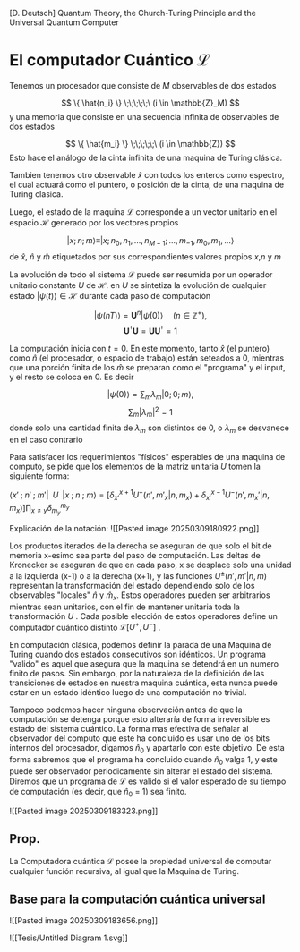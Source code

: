 
[D. Deutsch] Quantum Theory, the Church-Turing Principle and the Universal Quantum Computer

# El computador Cuántico $\mathcal{L}$

Tenemos un procesador que consiste de $M$ observables de dos estados

$$
\{ \hat{n_i} \} \;\;\;\;\;\ (i \in \mathbb{Z}_M)
$$
y una memoria que consiste en una secuencia infinita de observables de dos estados

$$
\{ \hat{m_i} \} \;\;\;\;\;\ (i \in \mathbb{Z})
$$
Esto hace el análogo de la cinta infinita de una maquina de Turing clásica.

Tambien tenemos otro observable $\hat x$ con todos los enteros como espectro, el cual actuará como el puntero, o posición de la cinta, de una maquina de Turing clasica.

Luego, el estado de la maquina $\mathcal{L}$ corresponde a un vector unitario en el espacio $\mathcal{H}$ generado por los vectores propios

$$
| x;n;m \rangle \equiv |x; n_0, n_1,...,n_{M-1};...,m_{-1},m_0,m_1,...\rangle
$$
de $\hat x$, $\hat n$ y $\hat m$ etiquetados por sus correspondientes valores propios $x$,$n$ y $m$ 


La evolución de todo el sistema $\mathcal{L}$ puede ser resumida por un operador unitario constante $U$ de $\mathcal{H}$. en $U$ se sintetiza la evolución de cualquier estado $|\psi(t)\rangle \in \mathcal{H}$ durante cada paso de computación

$$
|\psi(nT)\rangle = \mathbf{U}^n |\psi(0) \rangle \;\;\;\;\; (n\in \mathbb{Z}^+),
$$
$$
\mathbf{U}^\dagger \mathbf U  =  \mathbf U \mathbf{U}^\dagger = 1
$$

La computación inicia con $t=0$. En este momento, tanto $\hat x$ (el puntero) como $\hat n$ (el procesador, o espacio de trabajo) están seteados a 0, mientras que una porción finita de los $\hat m$ se preparan como el "programa" y el input, y el resto se coloca en 0. Es decir

$$
| \psi (0) \rangle = \sum_m \lambda_m |0 ; 0; m \rangle,
$$
$$
\sum_m | \lambda_m | ^2 = 1
$$
donde solo una cantidad finita de $\lambda_m$ son distintos de 0, o $\lambda_m$ se desvanece en el caso contrario

Para satisfacer los requerimientos "físicos" esperables de una maquina de computo, se pide que los elementos de la matriz unitaria $U$ tomen la siguiente forma:

$\langle x'\;;\;n'\;;\;m'|\;\;U\;\;|x\;;\;n\;;\;m \rangle = [\delta_{x'}^{x+1} U^+(n',m'_x | n,m_x) + \delta_{x'}^{x-1}U^- (n',m_x ' | n, m_x)]\prod_{x\neq y}\delta_{m_y}^{m_y}$   

Explicación de la notación:
![[Pasted image 20250309180922.png]]

Los productos iterados de la derecha se aseguran de que solo el bit de memoria x-esimo sea parte del paso de computación. Las deltas de Kronecker se aseguran de que en cada paso, x se desplace solo una unidad a la izquierda (x-1) o a la derecha (x+1), y las funciones $U^\pm(n',m' | n,m)$ representan la transformación del estado dependiendo solo de los observables "locales" $\hat n$ y $\hat m_x$. Estos operadores pueden ser arbitrarios mientras sean unitarios, con el fin de mantener unitaria toda la transformación $U$ . Cada posible elección de estos operadores define un computador cuántico distinto $\mathcal{L}[U^+, U^-]$ .


En computación clásica, podemos definir la parada de una Maquina de Turing cuando dos estados consecutivos son idénticos. Un programa "valido" es aquel que asegura que la maquina se detendrá en un numero finito de pasos. Sin embargo, por la naturaleza de la definición de las transiciones de estados en nuestra maquina cuántica, esta nunca puede estar en un estado idéntico luego de una computación no trivial. 

Tampoco podemos hacer ninguna observación antes de que la computación se detenga porque esto alteraría de forma irreversible es estado del sistema cuántico. La forma mas efectiva de señalar al observador del computo que este ha concluido es usar uno de los bits internos del procesador, digamos $\hat n_0$ y apartarlo con este objetivo. De esta forma sabremos que el programa ha concluido cuando $\hat n_0$ valga 1, y este puede ser observador periodicamente sin alterar el estado del sistema. Diremos que un programa de $\mathcal{L}$ es valido si el valor esperado de su tiempo de computación (es decir, que $\hat n_0$ = 1) sea finito.

![[Pasted image 20250309183323.png]]

## Prop.
La Computadora cuántica $\mathcal{L}$ posee la propiedad universal de computar cualquier función recursiva, al igual que la Maquina de Turing.

## Base para la computación cuántica universal

![[Pasted image 20250309183656.png]]

![[Tesis/Untitled Diagram 1.svg]]


